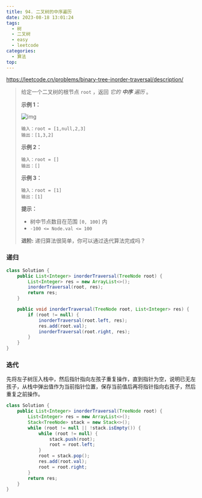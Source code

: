 ```yaml
---
title: 94. 二叉树的中序遍历
date: 2023-08-18 13:01:24
tags:
  - 树
  - 二叉树
  - easy
  - leetcode
categories:
  - 算法
top:
---
```


https://leetcode.cn/problems/binary-tree-inorder-traversal/description/

<!-- more -->

> 给定一个二叉树的根节点 `root` ，返回 *它的 **中序** 遍历* 。
>
>   
>
> **示例 1：**
>
> ![img](https://images.orkva.com/images/2023/08/18/inorder_1.jpg)
>
> ```
> 输入：root = [1,null,2,3]
> 输出：[1,3,2]
> ```
>
> **示例 2：**
>
> ```
> 输入：root = []
> 输出：[]
> ```
>
> **示例 3：**
>
> ```
> 输入：root = [1]
> 输出：[1]
> ```
>
>  
>
> **提示：**
>
> - 树中节点数目在范围 `[0, 100]` 内
> - `-100 <= Node.val <= 100`
> 
>  
>
> **进阶:** 递归算法很简单，你可以通过迭代算法完成吗？

### 递归

```java
class Solution {
    public List<Integer> inorderTraversal(TreeNode root) {
        List<Integer> res = new ArrayList<>();
        inorderTraversal(root, res);
        return res;
    }

    public void inorderTraversal(TreeNode root, List<Integer> res) {
        if (root != null) {
            inorderTraversal(root.left, res);
            res.add(root.val);
            inorderTraversal(root.right, res);
        }
    }
}
```

### 迭代

先将左子树压入栈中，然后指针指向左孩子重复操作，直到指针为空，说明已无左孩子，从栈中弹出值作为当前指针位置，保存当前值后再将指针指向右孩子，然后重复之前操作。

```java
class Solution {
    public List<Integer> inorderTraversal(TreeNode root) {
        List<Integer> res = new ArrayList<>();
        Stack<TreeNode> stack = new Stack<>();
        while (root != null || !stack.isEmpty()) {
            while (root != null) {
                stack.push(root);
                root = root.left;
            }
            root = stack.pop();
            res.add(root.val);
            root = root.right;
        }
        return res;
    }
}
```

